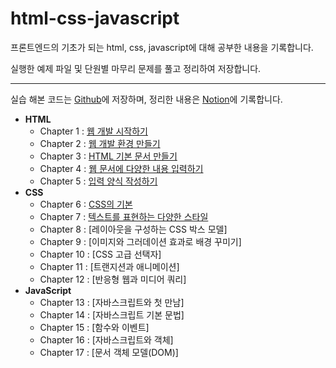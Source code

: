 # html-css-javascript
프론트엔드의 기초가 되는 html, css, javascript에 대해 공부한 내용을 기록합니다.

실행한 예제 파일 및 단원별 마무리 문제를 풀고 정리하여 저장합니다.

-----
실습 해본 코드는 [Github](https://github.com/Jinwon-Dev/html-css-javascript)에 저장하며, 정리한 내용은 [Notion](https://jinwonyoon.notion.site/HTML-CSS-JavaScript-1f07ab960597483f83d41f2f1d2d47ae)에 기록합니다.

- **HTML**
  - Chapter 1 : [웹 개발 시작하기](https://jinwonyoon.notion.site/1-88c40663bba847b59d0c7c9802f6dd08)
  - Chapter 2 : [웹 개발 환경 만들기](https://jinwonyoon.notion.site/2-6364dbd0a6da4b9eb5051ef95f4a2b7e)
  - Chapter 3 : [HTML 기본 문서 만들기](https://jinwonyoon.notion.site/3-HTML-a99ad1b6811f438bbdf5acdaa7d35235)
  - Chapter 4 : [웹 문서에 다양한 내용 입력하기](https://jinwonyoon.notion.site/4-7096f47b227641b4b96c2d0138ae3fb1)
  - Chapter 5 : [입력 양식 작성하기](https://jinwonyoon.notion.site/Chapter-5-5a5342540afc48319f35c94da2a58dc4)
- **CSS**  
  - Chapter 6 : [CSS의 기본](https://jinwonyoon.notion.site/Chapter-6-CSS-b1501748e26a430ca0899da6edbdbee1)
  - Chapter 7 : [텍스트를 표현하는 다양한 스타일](https://jinwonyoon.notion.site/Chapter-7-cea8764d17334904b6d4baeac81be131)
  - Chapter 8 : [레이아웃을 구성하는 CSS 박스 모델]
  - Chapter 9 : [이미지와 그러데이션 효과로 배경 꾸미기]
  - Chapter 10 : [CSS 고급 선택자]
  - Chapter 11 : [트랜지션과 애니메이션]
  - Chapter 12 : [반응형 웹과 미디어 쿼리]
- **JavaScript**
  - Chapter 13 : [자바스크립트와 첫 만남]
  - Chapter 14 : [자바스크립트 기본 문법]
  - Chapter 15 : [함수와 이벤트]
  - Chapter 16 : [자바스크립트와 객체]
  - Chapter 17 : [문서 객체 모델(DOM)]